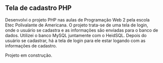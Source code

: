 ## Tela de cadastro PHP

Desenvolvi o projeto PHP nas aulas de Programação Web 2 pela escola Etec Polivalante de Americana.
O projeto trata-se de uma tela de login, onde o usuário se cadastra e as informações são enviadas para o banco de dados. Utilizei o banco MySQL juntamente com o HeidSQL.
Depois do usuário se cadastrar, há a tela de login para ele estar logando com as informações de cadastro.

Projeto em construção.
